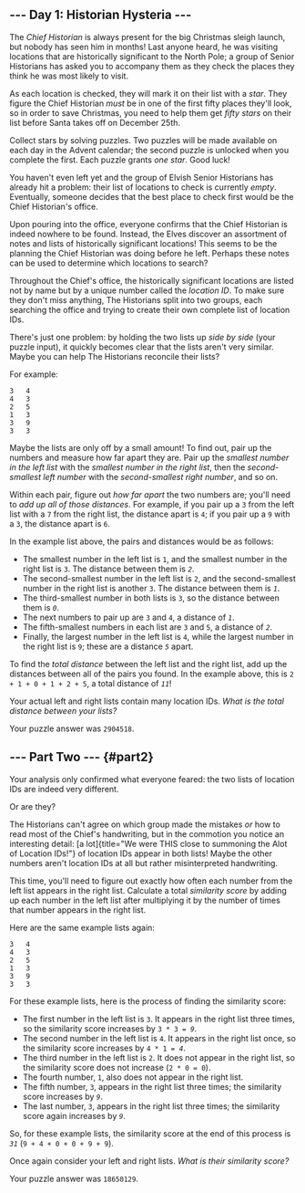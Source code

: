 ## \-\-- Day 1: Historian Hysteria \-\--

The *Chief Historian* is always present for the big Christmas sleigh
launch, but nobody has seen him in months! Last anyone heard, he was
visiting locations that are historically significant to the North Pole;
a group of Senior Historians has asked you to accompany them as they
check the places they think he was most likely to visit.

As each location is checked, they will mark it on their list with a
*star*. They figure the Chief Historian *must* be in one of the first
fifty places they\'ll look, so in order to save Christmas, you need to
help them get *fifty stars* on their list before Santa takes off on
December 25th.

Collect stars by solving puzzles. Two puzzles will be made available on
each day in the Advent calendar; the second puzzle is unlocked when you
complete the first. Each puzzle grants *one star*. Good luck!

You haven\'t even left yet and the group of Elvish Senior Historians has
already hit a problem: their list of locations to check is currently
*empty*. Eventually, someone decides that the best place to check first
would be the Chief Historian\'s office.

Upon pouring into the office, everyone confirms that the Chief Historian
is indeed nowhere to be found. Instead, the Elves discover an assortment
of notes and lists of historically significant locations! This seems to
be the planning the Chief Historian was doing before he left. Perhaps
these notes can be used to determine which locations to search?

Throughout the Chief\'s office, the historically significant locations
are listed not by name but by a unique number called the *location ID*.
To make sure they don\'t miss anything, The Historians split into two
groups, each searching the office and trying to create their own
complete list of location IDs.

There\'s just one problem: by holding the two lists up *side by side*
(your puzzle input), it quickly becomes clear that the lists aren\'t
very similar. Maybe you can help The Historians reconcile their lists?

For example:

    3   4
    4   3
    2   5
    1   3
    3   9
    3   3

Maybe the lists are only off by a small amount! To find out, pair up the
numbers and measure how far apart they are. Pair up the *smallest number
in the left list* with the *smallest number in the right list*, then the
*second-smallest left number* with the *second-smallest right number*,
and so on.

Within each pair, figure out *how far apart* the two numbers are;
you\'ll need to *add up all of those distances*. For example, if you
pair up a `3` from the left list with a `7` from the right list, the
distance apart is `4`; if you pair up a `9` with a `3`, the distance
apart is `6`.

In the example list above, the pairs and distances would be as follows:

-   The smallest number in the left list is `1`, and the smallest number
    in the right list is `3`. The distance between them is *`2`*.
-   The second-smallest number in the left list is `2`, and the
    second-smallest number in the right list is another `3`. The
    distance between them is *`1`*.
-   The third-smallest number in both lists is `3`, so the distance
    between them is *`0`*.
-   The next numbers to pair up are `3` and `4`, a distance of *`1`*.
-   The fifth-smallest numbers in each list are `3` and `5`, a distance
    of *`2`*.
-   Finally, the largest number in the left list is `4`, while the
    largest number in the right list is `9`; these are a distance *`5`*
    apart.

To find the *total distance* between the left list and the right list,
add up the distances between all of the pairs you found. In the example
above, this is `2 + 1 + 0 + 1 + 2 + 5`, a total distance of *`11`*!

Your actual left and right lists contain many location IDs. *What is the
total distance between your lists?*

Your puzzle answer was `2904518`.

## \-\-- Part Two \-\-- {#part2}

Your analysis only confirmed what everyone feared: the two lists of
location IDs are indeed very different.

Or are they?

The Historians can\'t agree on which group made the mistakes *or* how to
read most of the Chief\'s handwriting, but in the commotion you notice
an interesting detail: [a
lot]{title="We were THIS close to summoning the Alot of Location IDs!"}
of location IDs appear in both lists! Maybe the other numbers aren\'t
location IDs at all but rather misinterpreted handwriting.

This time, you\'ll need to figure out exactly how often each number from
the left list appears in the right list. Calculate a total *similarity
score* by adding up each number in the left list after multiplying it by
the number of times that number appears in the right list.

Here are the same example lists again:

    3   4
    4   3
    2   5
    1   3
    3   9
    3   3

For these example lists, here is the process of finding the similarity
score:

-   The first number in the left list is `3`. It appears in the right
    list three times, so the similarity score increases by
    `3 * 3 = `*`9`*.
-   The second number in the left list is `4`. It appears in the right
    list once, so the similarity score increases by `4 * 1 = `*`4`*.
-   The third number in the left list is `2`. It does not appear in the
    right list, so the similarity score does not increase (`2 * 0 = 0`).
-   The fourth number, `1`, also does not appear in the right list.
-   The fifth number, `3`, appears in the right list three times; the
    similarity score increases by *`9`*.
-   The last number, `3`, appears in the right list three times; the
    similarity score again increases by *`9`*.

So, for these example lists, the similarity score at the end of this
process is *`31`* (`9 + 4 + 0 + 0 + 9 + 9`).

Once again consider your left and right lists. *What is their similarity
score?*

Your puzzle answer was `18650129`.
